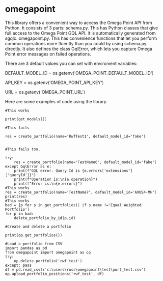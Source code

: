 # omegapoint
This library offers a convenient way to access the Omega Point API from Python. It consists of 3 parts: 
    schema.py. This has Python classes that give full access to the Omega Point GQL API. It is automatically generated from sgqlc. 
    omegapoint.py. This has convenience functions that let you perform common operations more fluently than you could by using schema.py directly.
        It also defines the class GqlError, which lets you capture Omega Point error messages on failed operations. 

There are 3 default values you can set with enviroment variables:
 
DEFAULT_MODEL_ID = os.getenv('OMEGA_POINT_DEFAULT_MODEL_ID')

API_KEY = os.getenv('OMEGA_POINT_API_KEY')

URL = os.getenv('OMEGA_POINT_URL')


Here are some examples of code using the library.

    #This works
    
    print(get_models())  
    
    #This fails
    
    res = create_portfolio(name='RwfTest1', default_model_id='fake')
    
    
    #This fails too.
    
    try:
        res = create_portfolio(name='TestName6', default_model_id='fake')
    except GqlError as e:
        print(f"GQL error. Query Id is {e.errors['extensions']['queryId']}")
        print(f"Operation is:\n{e.operation}")
        print(f"Error is:\n{e.errors}")
    #This works
    res = create_portfolio(name='TestName7', default_model_id='AXUS4-MH')
    print(res)
    #This works
    bad = [p for p in get_portfolios() if p.name !='Equal Weighted Portfolio']
    for p in bad:
        delete_portfolio_by_id(p.id)
    
    #Create and delete a portfolio
    
    print(op.get_portfolios())
    
    #Load a portfolio from CSV 
    import pandas as pd
    from omegapoint import omegapoint as op
    try:
        op.delete_portfolio('rwf_test')
    except: pass
    df = pd.read_csv(r'c:\users\ross\omegapoint\test\port_test.csv')
    op.upload_portfolio_positions('rwf_test', df)
    
    
